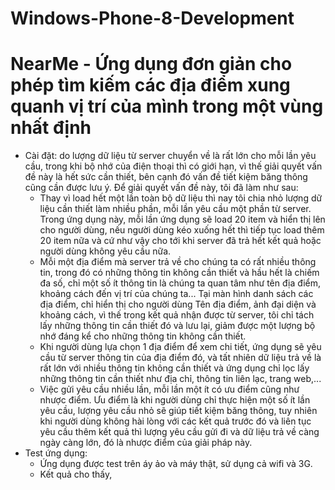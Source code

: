 # Windows-Phone-8-Development
# NearMe - Ứng dụng đơn giản cho phép tìm kiếm các địa điểm xung quanh vị trí của mình trong một vùng nhất định
- Cài đặt: do lượng dữ liệu từ server chuyển về là rất lớn cho mỗi lần yêu cầu, trong khi bộ nhớ của điện thoại thì có giới 
hạn, vì thế giải quyết vấn đề này là hết sức cần thiết, bên cạnh đó vấn đề tiết kiệm băng thông cũng cần được lưu ý.
Để giải quyết vấn đề này, tôi đã làm như sau:
    + Thay vì load hết một lần toàn bộ dữ liệu thì nay tôi chia nhỏ lượng dữ liệu cần thiết làm nhiều phần, mỗi lần yêu cầu 
    một phần từ server.
    Trong ứng dụng này, mỗi lần ứng dụng sẽ load 20 item và hiển thị lên cho người dùng, nếu người dùng kéo xuống hết thì 
    tiếp tục load thêm 20 item nữa và cứ như vậy cho tới khi server đã trả hết kết quả hoặc người dùng không yêu cầu nữa.
    + Mỗi một địa điểm mà server trả về cho chúng ta có rất nhiều thông tin, trong đó có những thông tin không cần thiết
    và hầu hết là chiếm đa số, chỉ một số ít thông tin là chúng ta quan tâm như tên địa điểm, khoảng cách đến vị trí của chúng ta...
    Tại màn hình danh sách các địa điểm, chỉ hiển thị cho người dùng Tên địa điểm, ảnh đại diện và khoảng cách, vì thế
    trong kết quả nhận được từ server, tôi chỉ tách lấy những thông tin cần thiết đó và lưu lại, giảm được một lượng bộ nhớ đáng kể
    cho những thông tin không cần thiết.
    + Khi người dùng lựa chọn 1 địa điểm để xem chi tiết, ứng dụng sẽ yêu cầu từ server thông tin của địa điểm đó, và tất nhiên
    dữ liệu trả về là rất lớn với nhiều thông tin không cần thiết và ứng dụng chỉ lọc lấy những thông tin cần thiết như địa chỉ,
    thông tin liên lạc, trang web,...
    + Việc gửi yêu cầu nhiều lần, mỗi lần một ít có ưu điểm cũng như nhược điểm. Ưu điểm là khi người dùng chỉ thực hiện một
    số ít lần yêu cầu, lượng yêu cầu nhỏ sẽ giúp tiết kiệm băng thông, tuy nhiên khi người dùng không hài lòng với các kết quả
    trước đó và liên tục yêu cầu thêm kết quả thì lượng yêu cầu gửi đi và dữ liệu trả về càng ngày càng lớn, đó là nhược điểm
    của giải pháp này.
- Test ứng dụng:
  + Ứng dụng được test trên áy ảo và máy thật, sử dụng cả wifi và 3G.
  + Kết quả cho thấy, 

